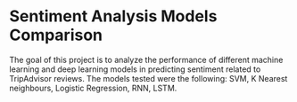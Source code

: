 # Sentiment Analysis Models Comparison
The goal of this project is to analyze the performance of different machine learning and deep learning models in predicting sentiment related to TripAdvisor reviews. The models tested were the following: SVM, K Nearest neighbours, Logistic Regression, RNN, LSTM.

